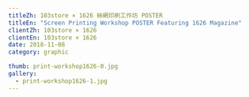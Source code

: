 ```yaml
---
titleZh: 103store × 1626 絲網印刷工作坊 POSTER
titleEn: "Screen Printing Workshop POSTER Featuring 1626 Magazine"
clientZh: 103store × 1626
clientEn: 103store × 1626
date: 2018-11-08
category: graphic

thumb: print-workshop1626-0.jpg
gallery:
  - print-workshop1626-1.jpg
---
```

